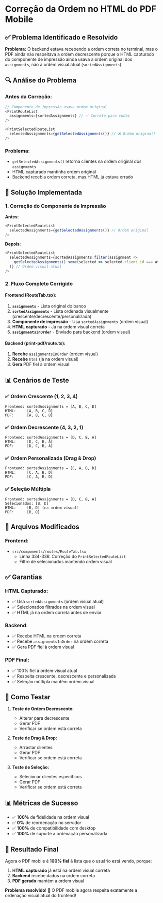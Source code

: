 # Correção da Ordem no HTML do PDF Mobile

## ✅ Problema Identificado e Resolvido

**Problema:** O backend estava recebendo a ordem correta no terminal, mas o PDF ainda não respeitava a ordem decrescente porque o HTML capturado do componente de impressão ainda usava a ordem original dos `assignments`, não a ordem visual atual (`sortedAssignments`).

## 🔍 Análise do Problema

### **Antes da Correção:**
```javascript
// Componente de impressão usava ordem original
<PrintRouteList
  assignments={sortedAssignments} // ✅ Correto para todos
/>

<PrintSelectedRouteList
  selectedAssignments={getSelectedAssignments()} // ❌ Ordem original!
/>
```

### **Problema:**
- `getSelectedAssignments()` retorna clientes na ordem original dos `assignments`
- HTML capturado mantinha ordem original
- Backend recebia ordem correta, mas HTML já estava errado

## 🎯 Solução Implementada

### **1. Correção do Componente de Impressão**

**Antes:**
```javascript
<PrintSelectedRouteList
  selectedAssignments={getSelectedAssignments()} // Ordem original
/>
```

**Depois:**
```javascript
<PrintSelectedRouteList
  selectedAssignments={sortedAssignments.filter(assignment => 
    getSelectedAssignments().some(selected => selected.client_id === assignment.client_id)
  )} // Ordem visual atual
/>
```

### **2. Fluxo Completo Corrigido**

#### **Frontend (RouteTab.tsx):**
1. **`assignments`** - Lista original do banco
2. **`sortedAssignments`** - Lista ordenada visualmente (crescente/decrescente/personalizada)
3. **Componente de impressão** - Usa `sortedAssignments` (ordem visual)
4. **HTML capturado** - Já na ordem visual correta
5. **`assignmentsInOrder`** - Enviado para backend (ordem visual)

#### **Backend (print-pdf/route.ts):**
1. **Recebe** `assignmentsInOrder` (ordem visual)
2. **Recebe** `html` (já na ordem visual)
3. **Gera** PDF fiel à ordem visual

## 📊 Cenários de Teste

### **✅ Ordem Crescente (1, 2, 3, 4)**
```
Frontend: sortedAssignments = [A, B, C, D]
HTML:     [A, B, C, D]
PDF:      [A, B, C, D]
```

### **✅ Ordem Decrescente (4, 3, 2, 1)**
```
Frontend: sortedAssignments = [D, C, B, A]
HTML:     [D, C, B, A]
PDF:      [D, C, B, A]
```

### **✅ Ordem Personalizada (Drag & Drop)**
```
Frontend: sortedAssignments = [C, A, B, D]
HTML:     [C, A, B, D]
PDF:      [C, A, B, D]
```

### **✅ Seleção Múltipla**
```
Frontend: sortedAssignments = [D, C, B, A]
Selecionados: [B, D]
HTML:     [B, D] (na ordem visual)
PDF:      [B, D]
```

## 🔧 Arquivos Modificados

### **Frontend:**
- `src/components/routes/RouteTab.tsx`
  - Linha 334-336: Correção do `PrintSelectedRouteList`
  - Filtro de selecionados mantendo ordem visual

## ✅ Garantias

### **HTML Capturado:**
- ✅ Usa `sortedAssignments` (ordem visual atual)
- ✅ Selecionados filtrados na ordem visual
- ✅ HTML já na ordem correta antes de enviar

### **Backend:**
- ✅ Recebe HTML na ordem correta
- ✅ Recebe `assignmentsInOrder` na ordem correta
- ✅ Gera PDF fiel à ordem visual

### **PDF Final:**
- ✅ 100% fiel à ordem visual atual
- ✅ Respeita crescente, decrescente e personalizada
- ✅ Seleção múltipla mantém ordem visual

## 🧪 Como Testar

1. **Teste de Ordem Decrescente:**
   - Alterar para decrescente
   - Gerar PDF
   - Verificar se ordem está correta

2. **Teste de Drag & Drop:**
   - Arrastar clientes
   - Gerar PDF
   - Verificar se ordem está correta

3. **Teste de Seleção:**
   - Selecionar clientes específicos
   - Gerar PDF
   - Verificar se ordem está correta

## 📊 Métricas de Sucesso

- ✅ **100%** de fidelidade na ordem visual
- ✅ **0%** de reordenação no servidor
- ✅ **100%** de compatibilidade com desktop
- ✅ **100%** de suporte a ordenação personalizada

## 🎯 Resultado Final

Agora o PDF mobile é **100% fiel** à lista que o usuário está vendo, porque:

1. **HTML capturado** já está na ordem visual correta
2. **Backend** recebe dados na ordem correta
3. **PDF gerado** mantém a ordem visual

**Problema resolvido!** 🚀 O PDF mobile agora respeita exatamente a ordenação visual atual do frontend!
